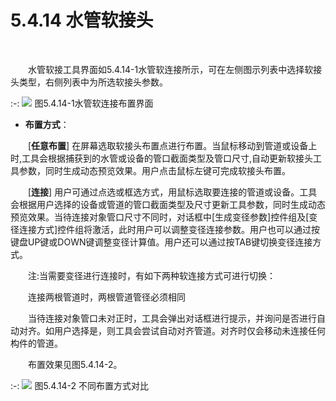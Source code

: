 # 5.4.14 水管软接头
<br/>


&emsp;&emsp;水管软接工具界面如5.4.14\-1水管软连接所示，可在左侧图示列表中选择软接头类型，右侧列表中为所选软接头参数。
<br/>

:-: ![](images/224.png)
图5.4.14\-1水管软连接布置界面
<br/>


* ****布置方式****：

&emsp;&emsp;[**任意布置**\] 在屏幕选取软接头布置点进行布置。当鼠标移动到管道或设备上时,工具会根据捕获到的水管或设备的管口截面类型及管口尺寸,自动更新软接头工具参数，同时生成动态预览效果。用户点击鼠标左键可完成软接头布置。

&emsp;&emsp;[**连接**\] 用户可通过点选或框选方式，用鼠标选取要连接的管道或设备。工具会根据用户选择的设备或管道的管口截面类型及尺寸更新工具参数，同时生成动态预览效果。当待连接对象管口尺寸不同时，对话框中\[生成变径参数\]控件组及\[变径连接方式\]控件组将激活，此时用户可以调整变径连接参数。用户也可以通过按键盘UP键或DOWN键调整变径计算值。用户还可以通过按TAB键切换变径连接方式。

&emsp;&emsp;注:当需要变径进行连接时，有如下两种软连接方式可进行切换：

&emsp;&emsp;连接两根管道时，两根管道管径必须相同

&emsp;&emsp;当待连接对象管口未对正时，工具会弹出对话框进行提示，并询问是否进行自动对齐。如用户选择是，则工具会尝试自动对齐管道。对齐时仅会移动未连接任何构件的管道。

&emsp;&emsp;布置效果见图5.4.14\-2。
<br/>


:-: ![](images/225.png)
图5.4.14\-2 不同布置方式对比
